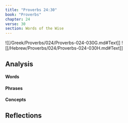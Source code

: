 ```yaml
---
title: "Proverbs 24:30"
book: "Proverbs"
chapter: 24
verse: 30
section: Words of the Wise
---
```

![[/Greek/Proverbs/024/Proverbs-024-030G.md#Text]]
![[/Hebrew/Proverbs/024/Proverbs-024-030H.md#Text]]

## Analysis

#### Words

#### Phrases

#### Concepts

## Reflections
